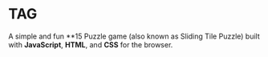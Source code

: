 # TAG
A simple and fun **15 Puzzle game (also known as Sliding Tile Puzzle) built with **JavaScript**, **HTML**, and **CSS** for the browser.
